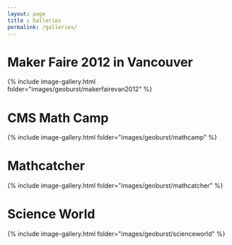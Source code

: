 ```yaml
---
layout: page
title : Galleries
permalink: /galleries/
---
```



# Maker Faire 2012 in Vancouver


{% include image-gallery.html folder="images/geoburst/makerfairevan2012" %}


# CMS Math Camp


{% include image-gallery.html folder="images/geoburst/mathcamp" %}


# Mathcatcher


{% include image-gallery.html folder="images/geoburst/mathcatcher" %}


# Science World


{% include image-gallery.html folder="images/geoburst/scienceworld" %}
